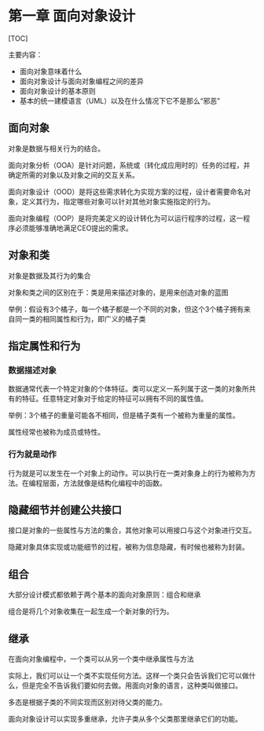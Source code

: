 # 第一章 面向对象设计

[TOC]

主要内容：

- 面向对象意味着什么
- 面向对象设计与面向对象编程之间的差异
- 面向对象设计的基本原则
- 基本的统一建模语言（UML）以及在什么情况下它不是那么“邪恶”

## 面向对象

对象是数据与相关行为的结合。

面向对象分析（OOA）是针对问题，系统或（转化成应用时的）任务的过程，并确定所需的对象以及对象之间的交互关系。

面向对象设计（OOD）是将这些需求转化为实现方案的过程，设计者需要命名对象，定义其行为，指定哪些对象可以针对其他对象实施指定的行为。

面向对象编程（OOP）是将完美定义的设计转化为可以运行程序的过程，这一程序必须能够准确地满足CEO提出的需求。

## 对象和类

对象是数据及其行为的集合

对象和类之间的区别在于：类是用来描述对象的，是用来创造对象的蓝图

举例：假设有3个橘子，每一个橘子都是一个不同的对象，但这个3个橘子拥有来自同一类的相同属性和行为，即广义的橘子类

## 指定属性和行为

### 数据描述对象

数据通常代表一个特定对象的个体特征。类可以定义一系列属于这一类的对象所共有的特征。任意特定对象对于给定的特征可以拥有不同的属性值。

举例：3个橘子的重量可能各不相同，但是橘子类有一个被称为重量的属性。

属性经常也被称为成员或特性。

### 行为就是动作

行为就是可以发生在一个对象上的动作。可以执行在一类对象身上的行为被称为方法。在编程层面，方法就像是结构化编程中的函数。

## 隐藏细节并创建公共接口

接口是对象的一些属性与方法的集合，其他对象可以用接口与这个对象进行交互。

隐藏对象具体实现或功能细节的过程，被称为信息隐藏，有时候也被称为封装。 

## 组合

大部分设计模式都依赖于两个基本的面向对象原则：组合和继承

组合是将几个对象收集在一起生成一个新对象的行为。

## 继承

在面向对象编程中，一个类可以从另一个类中继承属性与方法

实际上，我们可以让一个类不实现任何方法。这样一个类只会告诉我们它可以做什么，但是完全不告诉我们要如何去做。用面向对象的语言，这种类叫做接口。

多态是根据子类的不同实现而区别对待父类的能力。

面向对象设计可以实现多重继承，允许子类从多个父类那里继承它们的功能。